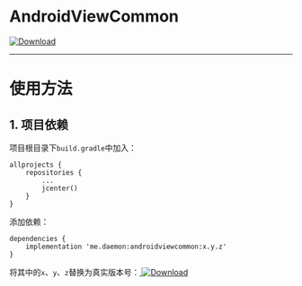 # AndroidViewCommon

 [ ![Download](https://api.bintray.com/packages/daemon336699/maven/androidviewcommon/images/download.svg) ](https://bintray.com/daemon336699/maven/androidviewcommon/_latestVersion)

----

# 使用方法

## 1. 项目依赖

项目根目录下`build.gradle`中加入：

```
allprojects {
    repositories {
        ...
        jcenter()
    }
}
```

添加依赖：

```
dependencies {
    implementation 'me.daemon:androidviewcommon:x.y.z'
}
```

将其中的`x`、`y`、`z`替换为真实版本号：[ ![Download](https://api.bintray.com/packages/daemon336699/maven/androidviewcommon/images/download.svg) ](https://bintray.com/daemon336699/maven/androidviewcommon/_latestVersion)
